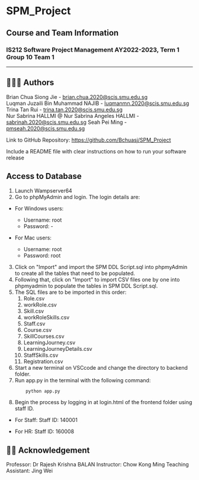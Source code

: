 ﻿# SPM_Project

## Course and Team Information
### IS212 Software Project Management AY2022-2023, Term 1 Group 10 Team 1
--------------------------------------------------------------------------
## 👨👩🥇 Authors
Brian Chua Siong Jie  - brian.chua.2020@scis.smu.edu.sg  
Luqman Juzaili Bin Muhammad NAJIB - luqmanmn.2020@scis.smu.edu.sg   
Trina Tan Rui - trina.tan.2020@scis.smu.edu.sg  
Nur Sabrina HALLMI @ Nur Sabrina Angeles HALLMI - sabrinah.2020@scis.smu.edu.sg
Seah Pei Ming - pmseah.2020@scis.smu.edu.sg

Link to GitHub Repository: https://github.com/Bchuasj/SPM_Project

Include a README file with clear instructions on how
to run your software release

## Access to Database
1. Launch Wampserver64 
2. Go to phpMyAdmin and login. The login details are:
  * For Windows users:
    - Username: root
    - Password: -
   
  * For Mac users:
    - Username: root
    - Password: root
3. Click on "Import" and import the SPM DDL Script.sql into phpmyAdmin to create all the tables that need to be populated.
4. Following that, click on "Import" to import CSV files one by one into phpmyadmin to populate the tables in SPM DDL Script.sql. 
5. The SQL files are to be imported in this order:
    1. Role.csv
    2. workRole.csv
    3. Skill.csv
    4. workRoleSkills.csv
    5. Staff.csv
    6. Course.csv
    7. SkillCourses.csv
    8. LearningJourney.csv
    9. LearningJourneyDetails.csv
    10. StaffSkills.csv
    11. Registration.csv
6. Start a new terminal on VSCcode and change the directory to backend folder.
7. Run app.py in the terminal with the following command:
    ``` python
        python app.py
    ```
8. Begin the process by logging in at login.html of the frontend folder using staff ID.
  * For Staff:
    Staff ID: 140001

  * For HR:
    Staff ID: 160008


## 👨‍🏫 Acknowledgement
Professor: Dr Rajesh Krishna BALAN 
Instructor: Chow Kong Ming
Teaching Assistant: Jing Wei
